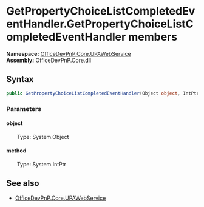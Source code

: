 # GetPropertyChoiceListCompletedEventHandler.GetPropertyChoiceListCompletedEventHandler members 
**Namespace:** [OfficeDevPnP.Core.UPAWebService](OfficeDevPnP.Core.UPAWebService.md)  
**Assembly:** OfficeDevPnP.Core.dll  
## Syntax
```C#
public GetPropertyChoiceListCompletedEventHandler(Object object, IntPtr method)
```
### Parameters
#### object
&emsp;&emsp;Type: System.Object  
#### 
#### method
&emsp;&emsp;Type: System.IntPtr  
#### 
## See also
- [OfficeDevPnP.Core.UPAWebService](OfficeDevPnP.Core.UPAWebService.md)
